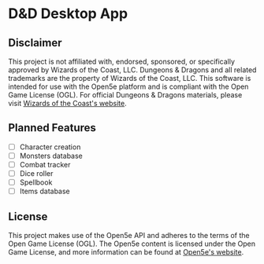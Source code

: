 # D&D Desktop App

## Disclaimer

This project is not affiliated with, endorsed, sponsored, or specifically approved by Wizards of the Coast, LLC. Dungeons & Dragons and all related trademarks are the property of Wizards of the Coast, LLC. This software is intended for use with the Open5e platform and is compliant with the Open Game License (OGL). For official Dungeons & Dragons materials, please visit [Wizards of the Coast's website](https://dnd.wizards.com/).

## Planned Features

- [ ] Character creation
- [ ] Monsters database
- [ ] Combat tracker
- [ ] Dice roller
- [ ] Spellbook
- [ ] Items database

## License

This project makes use of the Open5e API and adheres to the terms of the Open Game License (OGL). The Open5e content is licensed under the Open Game License, and more information can be found at [Open5e's website](https://open5e.com).
